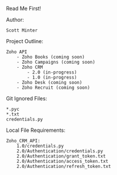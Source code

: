 Read Me First!

Author:

    Scott Minter

Project Outline:

    Zoho API
        - Zoho Books (coming soon)
        - Zoho Campaigns (coming soon)
        - Zoho CRM
            - 2.0 (in-progress)
            - 1.0 (in-progress)
        - Zoho Desk (coming soon)
        - Zoho Recruit (coming soon)

Git Ignored Files:

    *.pyc
    *.txt
    credentials.py

Local File Requirements:

    Zoho_CRM_API:
        1.0/credentials.py
        2.0/Authentication/credentials.py
        2.0/Authentication/grant_token.txt
        2.0/Authentication/access_token.txt
        2.0/Authentication/refresh_token.txt